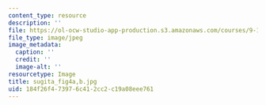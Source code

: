 ```yaml
---
content_type: resource
description: ''
file: https://ol-ocw-studio-app-production.s3.amazonaws.com/courses/9-13-the-human-brain-spring-2019/184f26f473976c412cc2c19a08eee761_sugita_fig4a-b.jpg
file_type: image/jpeg
image_metadata:
  caption: ''
  credit: ''
  image-alt: ''
resourcetype: Image
title: sugita_fig4a,b.jpg
uid: 184f26f4-7397-6c41-2cc2-c19a08eee761
---
```

